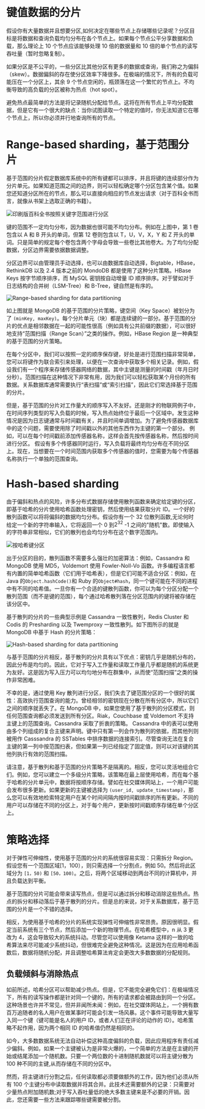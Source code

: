 # 键值数据的分片

假设你有大量数据并且想要分区,如何决定在哪些节点上存储哪些记录呢？分区目标是将数据和查询负载均匀分布在各个节点上。如果每个节点公平分享数据和负载，那么理论上 10 个节点应该能够处理 10 倍的数据量和 10 倍的单个节点的读写吞吐量（暂时忽略复制）。

如果分区是不公平的，一些分区比其他分区有更多的数据或查询，我们称之为偏斜（skew）。数据偏斜的存在使分区效率下降很多。在极端的情况下，所有的负载可能压在一个分区上，其余 9 个节点空闲的，瓶颈落在这一个繁忙的节点上。不均衡导致的高负载的分区被称为热点（hot spot）。

避免热点最简单的方法是将记录随机分配给节点。这将在所有节点上平均分配数据，但是它有一个很大的缺点：当你试图读取一个特定的值时，你无法知道它在哪个节点上，所以你必须并行地查询所有的节点。

# Range-based sharding，基于范围分片

基于范围的分片假定数据库系统中的所有键都可以排序，并且将键的连续部分作为分片单元。如果知道范围之间的边界，则可以轻松确定哪个分区包含某个值。如果您还知道分区所在的节点，那么可以直接向相应的节点发出请求（对于百科全书而言，就像从书架上选取正确的书籍）。

![印刷版百科全书按照关键字范围进行分区](https://s2.ax1x.com/2020/02/09/1hKU6P.md.png)

键的范围不一定均匀分布，因为数据也很可能不均匀分布。例如在上图中，第 1 卷包含以 A 和 B 开头的单词，但第 12 卷则包含以 T，U，V，X，Y 和 Z 开头的单词。只是简单的规定每个卷包含两个字母会导致一些卷比其他卷大。为了均匀分配数据，分区边界需要依据数据调整。

分区边界可以由管理员手动选择，也可以由数据库自动选择，Bigtable，HBase，RethinkDB 以及 2.4 版本之前的 MondoDB 都是使用了这种分片策略。HBase Keys 按字节顺序排序，而 MySQL 密钥按自动增量 ID 顺序排序。对于譬如对于日志结构的合并树（LSM-Tree）和 B-Tree，键自然是有序的。

![Range-based sharding for data partitioning](https://s2.ax1x.com/2020/01/25/1euDN6.png)

如上图就是 MongoDB 的基于范围的分片策略，键空间（Key Space）被划分为了 `(minKey, maxKey)`。每个分片单元（块）都是连续键的一部分。基于范围的分片的优点是相邻数据在一起的可能性很高（例如具有公共前缀的数据），可以很好地支持“范围扫描（Range Scan）”之类的操作。例如，HBase Region 是一种典型的基于范围的分片策略。

在每个分区中，我们可以按照一定的顺序保存键，好处是进行范围扫描非常简单，您可以将键作为联合索引来处理，以便在一次查询中获取多个相关记录。例如，假设我们有一个程序来存储传感器网络的数据，其中主键是测量的时间戳（年月日时分秒）。范围扫描在这种情况下非常有用，因为我们可以轻松获取某个月份的所有数据。关系数据库通常需要执行“表扫描”或“索引扫描”，因此它们常选择基于范围的分片。

但是，基于范围的分片对工作量大的顺序写入不友好。还是刚才的物联网例子中，在时间序列类型的写入负载的时候，写入热点始终位于最后一个区域中。发生这种情况是因为日志键通常与时间戳有关，并且时间单调增加。为了避免传感器数据库中的这个问题，需要使用除了时间戳以外的其他东西作为主键的第一个部分。 例如，可以在每个时间戳前添加传感器名称，这样会首先按传感器名称，然后按时间进行分区。 假设有多个传感器同时运行，写入负载将最终均匀分布在不同分区上。现在，当想要在一个时间范围内获取多个传感器的值时，您需要为每个传感器名称执行一个单独的范围查询。

# Hash-based sharding

由于偏斜和热点的风险，许多分布式数据存储使用散列函数来确定给定键的分区，即基于哈希的分片使用哈希函数处理密钥，然后使用结果获取分片 ID。一个好的散列函数可以将将偏斜的数据均匀分布。假设你有一个 32 位散列函数,无论何时给定一个新的字符串输入，它将返回一个 0 到$2^{32}$ -1 之间的"随机"数。即使输入的字符串非常相似，它们的散列也会均匀分布在这个数字范围内。

![按哈希键分区](https://s2.ax1x.com/2020/02/09/1hMM3n.md.png)

出于分区的目的，散列函数不需要多么强壮的加密算法：例如，Cassandra 和 MongoDB 使用 MD5，Voldemort 使用 Fowler-Noll-Vo 函数。许多编程语言都有内置的简单哈希函数（它们用于哈希表），但是它们可能不适合分区：例如，在 Java 的`Object.hashCode()`和 Ruby 的`Object#hash`，同一个键可能在不同的进程中有不同的哈希值。一旦你有一个合适的键散列函数，你可以为每个分区分配一个散列范围（而不是键的范围），每个通过哈希散列落在分区范围内的键将被存储在该分区中。

基于散列的分片的一些典型示例是 Cassandra 一致性散列，Redis Cluster 和 Codis 的 Presharding 以及 Twemproxy 一致性散列。如下图所示的就是 MongoDB 中基于 Hash 的分片策略：

![Hash-based sharding for data partitioning](https://s2.ax1x.com/2020/01/25/1eKu8O.md.png)

与基于范围的分片相反，基于散列的分片具有以下优点：密钥几乎是随机分布的，因此分布是均匀的。因此，它对于写入工作量和读取工作量几乎都是随机的系统更为友好。这是因为写入压力可以均匀地分布在群集中，从而使“范围扫描”之类的操作非常困难。

不幸的是，通过使用 Key 散列进行分区，我们失去了键范围分区的一个很好的属性：高效执行范围查询的能力。曾经相邻的密钥现在分散在所有分区中，所以它们之间的顺序就丢失了。在 MongoDB 中，如果您使用了基于散列的分区模式，则任何范围查询都必须发送到所有分区。Riak，Couchbase 或 Voldemort 不支持主键上的范围查询。Cassandra 采取了折衷的策略。 Cassandra 中的表可以使用由多个列组成的复合主键来声明。键中只有第一列会作为散列的依据，而其他列则被用作 Casssandra 的 SSTables 中排序数据的连接索引。尽管查询无法在复合主键的第一列中按范围扫表，但如果第一列已经指定了固定值，则可以对该键的其他列执行有效的范围扫描。

请注意，基于散列和基于范围的分片策略不是隔离的。相反，您可以灵活地组合它们。例如，您可以建立一个多级分片策略，该策略在最上层使用哈希，而在每个基于哈希的分片单元中，数据将按顺序存储。譬如在社交媒体网站上，一个用户可能会发布很多更新。如果更新的主键被选择为 `(user_id, update_timestamp)`，那么您可以有效地检索特定用户在某个时间间隔内按时间戳排序的所有更新。不同的用户可以存储在不同的分区上，对于每个用户，更新按时间戳顺序存储在单个分区上。

# 策略选择

对于弹性可伸缩性，使用基于范围的分片的系统很容易实现：只需拆分 Region。假设您有一个范围区域[1，100），则只需选择一个分割点，例如 50。然后将此区域分为 `[1，50)` 和 `[50，100)`。之后，将两个区域移动到两台不同的计算机中，并且负载达到平衡。

基于范围的分片可能会带来读写热点，但是可以通过拆分和移动消除这些热点。热点的拆分和移动落后于基于散列的分片。但是总的来说，对于关系数据库，基于范围的分片是一个不错的选择。

相反，为使用基于哈希的分片的系统实现弹性可伸缩性非常昂贵。原因很明显。假定当前系统有三个节点，然后添加一个新的物理节点。在哈希模型中，n 从 3 更改为 4，这会导致较大的系统抖动。尽管您可以使用像 Ketama 这样的一致的哈希算法来尽可能减少系统抖动，但很难完全避免这种情况。这是因为在应用哈希函数后，数据将随机分配，并且调整哈希算法肯定会更改大多数数据的分配规则。

## 负载倾斜与消除热点

如前所述，哈希分区可以帮助减少热点。但是，它不能完全避免它们：在极端情况下，所有的读写操作都是针对同一个键的，所有的请求都会被路由到同一个分区。这种场景也许并不常见，但并非闻所未闻：例如，在社交媒体网站上，一个拥有数百万追随者的名人用户在做某事时可能会引发一场风暴。这个事件可能导致大量写入同一个键（键可能是名人的用户 ID，或者人们正在评论的动作的 ID）。哈希策略不起作用，因为两个相同 ID 的哈希值仍然是相同的。

如今，大多数数据系统无法自动补偿这种高度偏斜的负载，因此应用程序有责任减少偏斜。例如，如果一个主键被认为是非常火爆的，一个简单的方法是在主键的开始或结尾添加一个随机数。只要一个两位数的十进制随机数就可以将主键分散为 100 种不同的主键,从而存储在不同的分区中。

然而，将主键进行分割之后，任何读取都必须要做额外的工作，因为他们必须从所有 100 个主键分布中读取数据并将其合并。此技术还需要额外的记录：只需要对少量热点附加随机数;对于写入吞吐量低的绝大多数主键来是不必要的开销。因此，您还需要一些方法来跟踪哪些键需要被分割。
